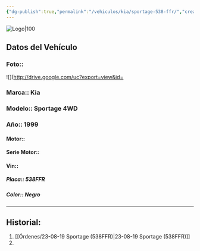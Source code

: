 ```yaml
---
{"dg-publish":true,"permalink":"/vehiculos/kia/sportage-538-ffr/","created":"","updated":""}
---
```


![Logo|100](http://drive.google.com/uc?export=view&id=137fl3TIZ0-PU8b-Pt0bsjclwHub_u78G)

## Datos del Vehículo 
### Foto:: 
![](http://drive.google.com/uc?export=view&id=

### Marca:: Kia 
### Modelo:: Sportage 4WD
### Año:: 1999
#### Motor:: 
#### Serie Motor:: 
#### Vin:: 
##### Placa:: 538FFR
##### Color:: Negro
---

## Historial:
1. [[Órdenes/23-08-19 Sportage (538FFR)\|23-08-19 Sportage (538FFR)]]
2. 


